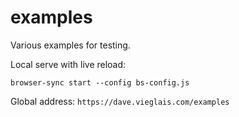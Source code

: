 # examples
Various examples for testing.

Local serve with live reload:

```
browser-sync start --config bs-config.js
```

Global address: `https://dave.vieglais.com/examples`

